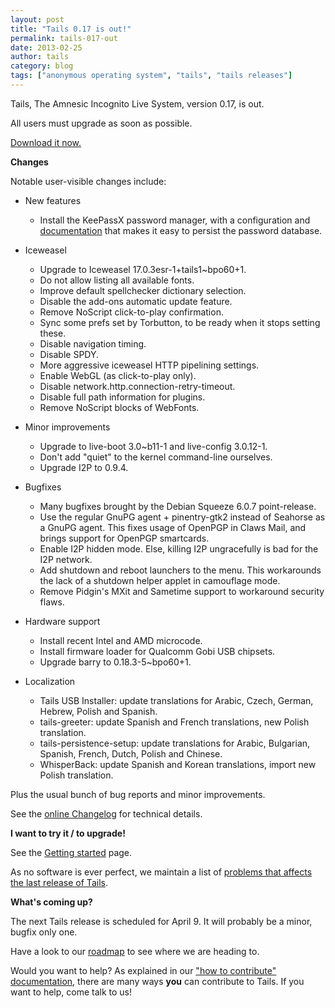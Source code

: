 ```yaml
---
layout: post
title: "Tails 0.17 is out!"
permalink: tails-017-out
date: 2013-02-25
author: tails
category: blog
tags: ["anonymous operating system", "tails", "tails releases"]
---
```


Tails, The Amnesic Incognito Live System, version 0.17, is out.

All users must upgrade as soon as possible.

[Download it now.](https://tails.boum.org/download/)

**Changes**

Notable user-visible changes include:

- New features
  - Install the KeePassX password manager, with a configuration and [documentation](https://tails.boum.org/doc/encryption_and_privacy/manage_passwords/) that makes it easy to persist the password database.

- Iceweasel
  - Upgrade to Iceweasel 17.0.3esr-1+tails1~bpo60+1.
  - Do not allow listing all available fonts.
  - Improve default spellchecker dictionary selection.
  - Disable the add-ons automatic update feature.
  - Remove NoScript click-to-play confirmation.
  - Sync some prefs set by Torbutton, to be ready when it stops setting these.
  - Disable navigation timing.
  - Disable SPDY.
  - More aggressive iceweasel HTTP pipelining settings.
  - Enable WebGL (as click-to-play only).
  - Disable network.http.connection-retry-timeout.
  - Disable full path information for plugins.
  - Remove NoScript blocks of WebFonts.

- Minor improvements
  - Upgrade to live-boot 3.0~b11-1 and live-config 3.0.12-1.
  - Don't add "quiet" to the kernel command-line ourselves.
  - Upgrade I2P to 0.9.4.

- Bugfixes
  - Many bugfixes brought by the Debian Squeeze 6.0.7 point-release.
  - Use the regular GnuPG agent + pinentry-gtk2 instead of Seahorse as a GnuPG agent. This fixes usage of OpenPGP in Claws Mail, and brings support for OpenPGP smartcards.
  - Enable I2P hidden mode. Else, killing I2P ungracefully is bad for the I2P network.
  - Add shutdown and reboot launchers to the menu. This workarounds the lack of a shutdown helper applet in camouflage mode.
  - Remove Pidgin's MXit and Sametime support to workaround security flaws.

- Hardware support
  - Install recent Intel and AMD microcode.
  - Install firmware loader for Qualcomm Gobi USB chipsets.
  - Upgrade barry to 0.18.3-5~bpo60+1.

- Localization
  - Tails USB Installer: update translations for Arabic, Czech, German, Hebrew, Polish and Spanish.
  - tails-greeter: update Spanish and French translations, new Polish translation.
  - tails-persistence-setup: update translations for Arabic, Bulgarian, Spanish, French, Dutch, Polish and Chinese.
  - WhisperBack: update Spanish and Korean translations, import new Polish translation.

Plus the usual bunch of bug reports and minor improvements.

See the [online Changelog](http://git.immerda.ch/?p=amnesia.git;a=blob_plain;f=debian/changelog;hb=refs/tags/0.17) for technical details.

**I want to try it / to upgrade!**

See the [Getting started](https://tails.boum.org/getting_started/) page.

As no software is ever perfect, we maintain a list of [problems that affects the last release of Tails](https://tails.boum.org/support/known_issues/).

**What's coming up?**

The next Tails release is scheduled for April 9. It will probably be a minor, bugfix only one.

Have a look to our [roadmap](https://tails.boum.org/contribute/roadmap/) to see where we are heading to.

Would you want to help? As explained in our ["how to contribute" documentation](https://tails.boum.org/contribute/), there are many ways **you** can contribute to Tails. If you want to help, come talk to us!

